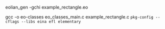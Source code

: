 
eolian_gen -gchi example_rectangle.eo

gcc -o eo-classes eo_classes_main.c example_rectangle.c `pkg-config --cflags --libs eina efl elementary`
